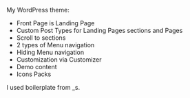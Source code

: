 My WordPress theme:
- Front Page is Landing Page
- Custom Post Types for Landing Pages sections and Pages
- Scroll to sections
- 2 types of Menu navigation
- Hiding Menu navigation
- Customization via Customizer
- Demo content
- Icons Packs

I used boilerplate from _s.
